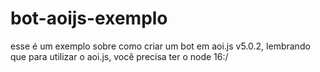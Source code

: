 # bot-aoijs-exemplo
esse é um exemplo sobre como criar um bot em aoi.js v5.0.2, lembrando que para utilizar o aoi.js, você precisa ter o node 16:/
